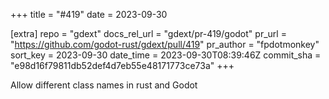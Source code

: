 +++
title = "#419"
date = 2023-09-30

[extra]
repo = "gdext"
docs_rel_url = "gdext/pr-419/godot"
pr_url = "https://github.com/godot-rust/gdext/pull/419"
pr_author = "fpdotmonkey"
sort_key = 2023-09-30
date_time = 2023-09-30T08:39:46Z
commit_sha = "e98d16f79811db52def4d7eb55e48171773ce73a"
+++

Allow different class names in rust and Godot
